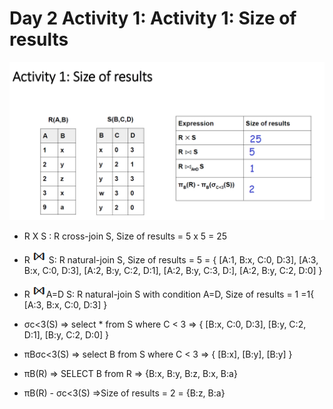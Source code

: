 # Day 2 Activity 1: Activity 1: Size of results

<img src="./slide.png" />

- R X S : R cross-join S, Size of results = 5 x 5 = 25
- R <img src="./NJ.bmp" /> S: R natural-join S, Size of results = 5 = { [A:1, B:x, C:0, D:3], [A:3, B:x, C:0, D:3], [A:2, B:y, C:2, D:1], [A:2, B:y, C:3, D:], [A:2, B:y, C:2, D:0] }
- R <img src="./NJ.bmp" />A=D S: R natural-join S with condition A=D, Size of results = 1 =1{ [A:3, B:x, C:0, D:3] }

- σc<3(S) => select * from S where C < 3 => { [B:x, C:0, D:3], [B:y, C:2, D:1], [B:y, C:2, D:0] }

- πBσc<3(S) => select B from S where C < 3 => { [B:x], [B:y], [B:y] }
- πB(R) => SELECT B from R => {B:x, B:y, B:z, B:x, B:a}
- πB(R) - σc<3(S) =>Size of results = 2 =
 {B:z, B:a}


	
	
  
